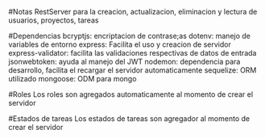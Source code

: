 #Notas 
RestServer para la creacion, actualizacion, eliminacion y lectura
de usuarios, proyectos, tareas

#Dependencias
bcryptjs: encriptacion de contrase;as
dotenv: manejo de variables de entorno
express: Facilita el uso y creacion de servidor
express-validator: facilita las validaciones respectivas de datos de entrada
jsonwebtoken: ayuda al manejo del JWT
nodemon: dependencia para desarrollo, facilita el recargar el servidor automaticamente
sequelize: ORM utilizado
mongoose: ODM para mongo


#Roles
Los roles son agregados automaticamente al momento de crear el servidor

#Estados de tareas
Los estados de tareas son agregador al momento de crear el servidor